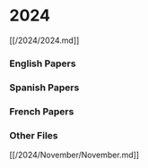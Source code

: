 # 2024

[[/2024/2024.md]]

### English Papers
### Spanish Papers
### French Papers

### Other Files
[[/2024/November/November.md]]
